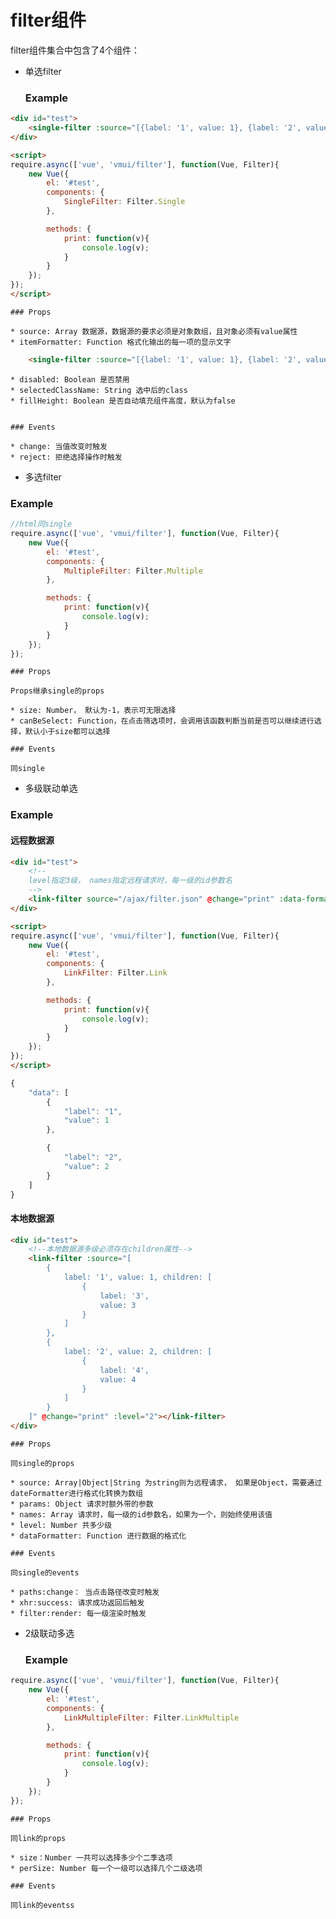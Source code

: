 filter组件
======================

filter组件集合中包含了4个组件：

* 单选filter

    ### Example

```html
<div id="test">
    <single-filter :source="[{label: '1', value: 1}, {label: '2', value: 2}]" @change="print"></single-filter>
</div>

<script>
require.async(['vue', 'vmui/filter'], function(Vue, Filter){
    new Vue({
        el: '#test',
        components: {
            SingleFilter: Filter.Single
        },

        methods: {
            print: function(v){
                console.log(v);
            }
        }
    });
});
</script>
```

    ### Props

    * source: Array 数据源，数据源的要求必须是对象数组，且对象必须有value属性
    * itemFormatter: Function 格式化输出的每一项的显示文字

```html
    <single-filter :source="[{label: '1', value: 1}, {label: '2', value: 2}]" :item-formatter="function(item){return item.label + 'lala'}"></single-filter>
```

    * disabled: Boolean 是否禁用
    * selectedClassName: String 选中后的class
    * fillHeight: Boolean 是否自动填充组件高度，默认为false


    ### Events

    * change: 当值改变时触发
    * reject: 拒绝选择操作时触发

* 多选filter

### Example

```js
//html同single
require.async(['vue', 'vmui/filter'], function(Vue, Filter){
    new Vue({
        el: '#test',
        components: {
            MultipleFilter: Filter.Multiple
        },

        methods: {
            print: function(v){
                console.log(v);
            }
        }
    });
});
```

    ### Props

    Props继承single的props

    * size: Number， 默认为-1，表示可无限选择
    * canBeSelect: Function，在点击筛选项时，会调用该函数判断当前是否可以继续进行选择，默认小于size都可以选择

    ### Events

    同single

* 多级联动单选

### Example

#### 远程数据源

```html
<div id="test">
    <!--
    level指定3级， names指定远程请求时，每一级的id参数名
    -->
    <link-filter source="/ajax/filter.json" @change="print" :data-formatter="function(data){return data.data}" :level="3" :names="['province', 'city']"></link-filter>
</div>

<script>
require.async(['vue', 'vmui/filter'], function(Vue, Filter){
    new Vue({
        el: '#test',
        components: {
            LinkFilter: Filter.Link
        },

        methods: {
            print: function(v){
                console.log(v);
            }
        }
    });
});
</script>
```

```js
{
    "data": [
        {
            "label": "1",
            "value": 1
        },

        {
            "label": "2",
            "value": 2
        }
    ]
}
```

#### 本地数据源

```html
<div id="test">
    <!--本地数据源多级必须存在children属性-->
    <link-filter :source="[
        {
            label: '1', value: 1, children: [
                {
                    label: '3',
                    value: 3
                }
            ]
        }, 
        {
            label: '2', value: 2, children: [
                {
                    label: '4',
                    value: 4
                }
            ]
        }
    ]" @change="print" :level="2"></link-filter>
</div>
```

    ### Props

    同single的props

    * source: Array|Object|String 为string则为远程请求， 如果是Object，需要通过dateFormatter进行格式化转换为数组
    * params: Object 请求时额外带的参数
    * names: Array 请求时，每一级的id参数名，如果为一个，则始终使用该值
    * level: Number 共多少级
    * dataFormatter: Function 进行数据的格式化

    ### Events

    同single的events

    * paths:change： 当点击路径改变时触发
    * xhr:success: 请求成功返回后触发
    * filter:render: 每一级渲染时触发

* 2级联动多选

    ### Example

```js
require.async(['vue', 'vmui/filter'], function(Vue, Filter){
    new Vue({
        el: '#test',
        components: {
            LinkMultipleFilter: Filter.LinkMultiple
        },

        methods: {
            print: function(v){
                console.log(v);
            }
        }
    });
});
```

    ### Props

    同link的props

    * size：Number 一共可以选择多少个二季选项
    * perSize: Number 每一个一级可以选择几个二级选项

    ### Events

    同link的eventss
